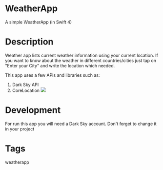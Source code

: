 # WeatherApp
A simple WeatherApp (in Swift 4)

# Description
Weather app lists current weather information using your current location.
If you want to know about the weather in different countries/cities just tap on "Enter your City" and write the location which needed.

This app uses a few APIs and libraries such as:
1) Dark Sky API
2) CoreLocation
![](https://github.com/temirovat/WeatherApp/blob/master/Weather.gif?raw=true)

# Development
For run this app you will need a Dark Sky account. Don't forget to change it in your project

# Tags 
weatherapp

